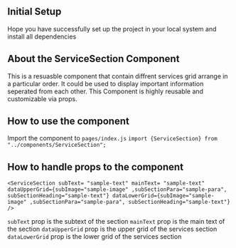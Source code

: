## Initial Setup

Hope you have successfully set up the project in your local system and install all dependencies

## About the ServiceSection Component

This is a resuasble component that contain diffrent services grid arrange in a particular order. It could be used to display important information seperated from each other. This Component is highly reusable and customizable via props.

## How to use the component

Import the component to `pages/index.js`
`import {ServiceSection} from "../components/ServiceSection";`

## How to handle props to the component

```
<ServiceSection subText= "sample-text" mainText= "sample-text" dataUpperGrid={subImage="sample-image" ,subSectionPara="sample-para", subSectionHeading="sample-text"} dataLowerGrid={subImage="sample-image" ,subSectionPara="sample-para", subSectionHeading="sample-text"} />
```

`subText` prop is the subtext of the section
`mainText` prop is the main text of the section
`dataUpperGrid` prop is the upper grid of the services section
`dataLowerGrid` prop is the lower grid of the services section
